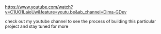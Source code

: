 https://www.youtube.com/watch?v=C1UO1LaioUw&feature=youtu.be&ab_channel=Dima-GDev 

check out my youtube channel to see the process of building this particular project and stay tuned for more
